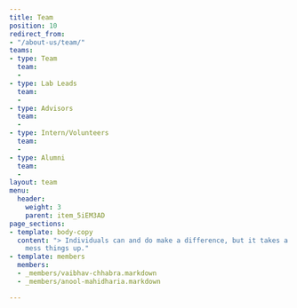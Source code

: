 ```yaml
---
title: Team
position: 10
redirect_from:
- "/about-us/team/"
teams:
- type: Team
  team:
  - 
- type: Lab Leads
  team:
  - 
- type: Advisors
  team:
  - 
- type: Intern/Volunteers
  team:
  - 
- type: Alumni
  team:
  - 
layout: team
menu:
  header:
    weight: 3
    parent: item_5iEM3AD
page_sections:
- template: body-copy
  content: "> Individuals can and do make a difference, but it takes a team to really
    mess things up."
- template: members
  members:
  - _members/vaibhav-chhabra.markdown
  - _members/anool-mahidharia.markdown

---
```


